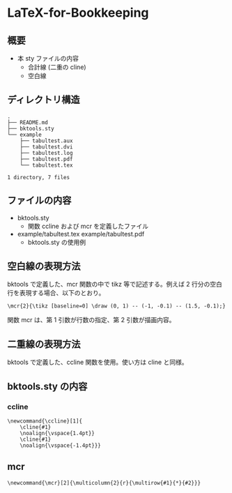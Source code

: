 # LaTeX-for-Bookkeeping

## 概要

- 本 sty ファイルの内容
    - 合計線 (二重の cline)
    - 空白線

## ディレクトリ構造

```
.
├── README.md
├── bktools.sty
└── example
    ├── tabultest.aux
    ├── tabultest.dvi
    ├── tabultest.log
    ├── tabultest.pdf
    └── tabultest.tex

1 directory, 7 files
```

## ファイルの内容

- bktools.sty
    - 関数 ccline および mcr を定義したファイル
- example/tabultest.tex example/tabultest.pdf
    - bktools.sty の使用例

## 空白線の表現方法

bktools で定義した、mcr 関数の中で tikz 等で記述する。例えば 2 行分の空白行を表現する場合、以下のとおり。

```
\mcr{2}{\tikz [baseline=0] \draw (0, 1) -- (-1, -0.1) -- (1.5, -0.1);}
```

関数 mcr は、第 1 引数が行数の指定、第 2 引数が描画内容。

## 二重線の表現方法

bktools で定義した、ccline 関数を使用。使い方は cline と同様。

## bktools.sty の内容

### ccline

```
\newcommand{\ccline}[1]{
    \cline{#1}
    \noalign{\vspace{1.4pt}}
    \cline{#1}
    \noalign{\vspace{-1.4pt}}}
```

## mcr

```
\newcommand{\mcr}[2]{\multicolumn{2}{r}{\multirow{#1}{*}{#2}}}
```
